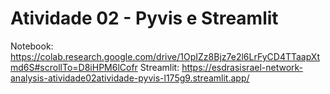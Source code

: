 # Atividade 02 - Pyvis e Streamlit

Notebook: https://colab.research.google.com/drive/1OpIZz8Bjz7e2l6LrFyCD4TTaapXtmd6S#scrollTo=D8iHPM6lCofr
Streamlit: https://esdrasisrael-network-analysis-atividade02atividade-pyvis-l175g9.streamlit.app/
